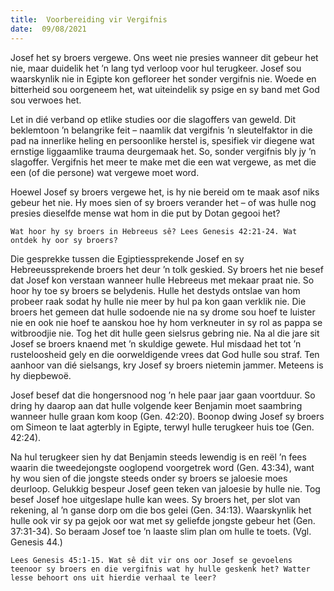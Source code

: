 ```yaml
---
title:  Voorbereiding vir Vergifnis
date:  09/08/2021
---
```


Josef het sy broers vergewe. Ons weet nie presies wanneer dit gebeur het nie, maar duidelik het ’n lang tyd verloop voor hul terugkeer. Josef sou waarskynlik nie in Egipte kon gefloreer het sonder vergifnis nie. Woede en bitterheid sou oorgeneem het, wat uiteindelik sy psige en sy band met God sou verwoes het.

Let in dié verband op etlike studies oor die slagoffers van geweld. Dit beklemtoon ’n belangrike feit – naamlik dat vergifnis ’n sleutelfaktor in die pad na innerlike heling en persoonlike herstel is, spesifiek vir diegene wat ernstige liggaamlike trauma deurgemaak het. So, sonder vergifnis bly jy ’n slagoffer. Vergifnis het meer te make met die een wat vergewe, as met die een (of die persone) wat vergewe moet word.

Hoewel Josef sy broers vergewe het, is hy nie bereid om te maak asof niks gebeur het nie. Hy moes sien of sy broers verander het – of was hulle nog presies dieselfde mense wat hom in die put by Dotan gegooi het?

`Wat hoor hy sy broers in Hebreeus sê? Lees Genesis 42:21-24. Wat ontdek hy oor sy broers?`

Die gesprekke tussen die Egiptiessprekende Josef en sy Hebreeussprekende broers het deur ’n tolk geskied. Sy broers het nie besef dat Josef kon verstaan wanneer hulle Hebreeus met mekaar praat nie. So hoor hy toe sy broers se belydenis. Hulle het destyds ontslae van hom probeer raak sodat hy hulle nie meer by hul pa kon gaan verklik nie. Die broers het gemeen dat hulle sodoende nie na sy drome sou hoef te luister nie en ook nie hoef te aanskou hoe hy hom verkneuter in sy rol as pappa se witbroodjie nie. Tog het dit hulle geen sielsrus gebring nie. Na al die jare sit Josef se broers knaend met ’n skuldige gewete. Hul misdaad het tot ’n rusteloosheid gely en die oorweldigende vrees dat God hulle sou straf. Ten aanhoor van dié sielsangs, kry Josef sy broers nietemin jammer. Meteens is hy diepbewoë.

Josef besef dat die hongersnood nog ’n hele paar jaar gaan voortduur. So dring hy daarop aan dat hulle volgende keer Benjamin moet saambring wanneer hulle graan kom koop (Gen. 42:20). Boonop dwing Josef sy broers om Simeon te laat agterbly in Egipte, terwyl hulle terugkeer huis toe (Gen. 42:24).

Na hul terugkeer sien hy dat Benjamin steeds lewendig is en reël ’n fees waarin die tweedejongste ooglopend voorgetrek word (Gen. 43:34), want hy wou sien of die jongste steeds onder sy broers se jaloesie moes deurloop. Gelukkig bespeur Josef geen teken van jaloesie by hulle nie. Tog besef Josef hoe uitgeslape hulle kan wees. Sy broers het, per slot van rekening, al ’n ganse dorp om die bos gelei (Gen. 34:13). Waarskynlik het hulle ook vir sy pa gejok oor wat met sy geliefde jongste gebeur het (Gen. 37:31-34). So beraam Josef toe ’n laaste slim plan om hulle te toets. (Vgl. Genesis 44.)

`Lees Genesis 45:1-15. Wat sê dit vir ons oor Josef se gevoelens teenoor sy broers en die vergifnis wat hy hulle geskenk het? Watter lesse behoort ons uit hierdie verhaal te leer?`